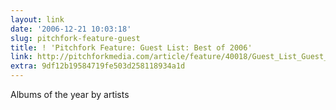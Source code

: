 ```yaml
---
layout: link
date: '2006-12-21 10:03:18'
slug: pitchfork-feature-guest
title: ! 'Pitchfork Feature: Guest List: Best of 2006'
link: http://pitchforkmedia.com/article/feature/40018/Guest_List_Guest_List_Best_of_2006
extra: 9df12b19584719fe503d258118934a1d
---
```


Albums of the year by artists